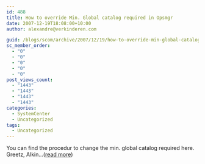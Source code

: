 ```yaml
---
id: 488
title: How to override Min. Global catalog required in Opsmgr
date: 2007-12-19T18:08:00+10:00
author: alexandre@verkinderen.com

guid: /blogs/scom/archive/2007/12/19/how-to-override-min-global-catalog-required.aspx
sc_member_order:
  - "0"
  - "0"
  - "0"
  - "0"
  - "0"
post_views_count:
  - "1443"
  - "1443"
  - "1443"
  - "1443"
categories:
  - SystemCenter
  - Uncategorized
tags:
  - Uncategorized
---
```

You can find the procedur to change the min. global catalog required here. Greetz, Alkin&#8230;([read more](http://trycatch.be/blogs/scug/archive/2007/12/19/how-to-override-min-global-catalog-required.aspx))<img height="1" src="http://trycatch.be/aggbug.aspx?PostID=304" width="1" />
